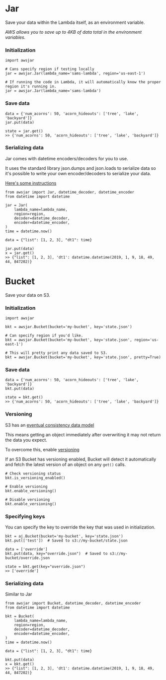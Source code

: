 # Jar
Save your data within the Lambda itself, as an environment variable.

*AWS allows you to save up to 4KB of data total in the environment variables.*

### Initialization
```
import awsjar

# Cans specify region if testing locally
jar = awsjar.Jar(lambda_name='sams-lambda', region='us-east-1')

# If running the code in Lambda, it will automatically know the proper region it's running in. 
jar = awsjar.Jar(lambda_name='sams-lambda')
```

### Save data
```
data = {'num_acorns': 50, 'acorn_hideouts': ['tree', 'lake', 'backyard']}
jar.put(data)

state = jar.get()
>> {'num_acorns': 50, 'acorn_hideouts': ['tree', 'lake', 'backyard']}
```

### Serializing data
Jar comes with datetime encoders/decoders for you to use.

It uses the standard library json.dumps and json.loads to serialize data so it's possible to write your own encoder/decoders to serialize your data.

[Here's some instructions](https://www.google.com/search?client=firefox-b-1-ab&ei=FrI2XIe9M-Xk9APIzJbwCw&q=python+json+serialize+data&oq=python+json+serialize+data&gs_l=psy-ab.3..0i22i30l2.51201.51646..51753...0.0..0.183.542.3j2......0....1..gws-wiz.......0i71j0i67j0.5HjqPa8O5YE) 
```
from awsjar import Jar, datetime_decoder, datetime_encoder
from datetime import datetime

jar = Jar(
    lambda_name=lambda_name,
    region=region,
    decoder=datetime_decoder,
    encoder=datetime_encoder,
)
time = datetime.now()

data = {"list": [1, 2, 3], "dt1": time}

jar.put(data)
x = jar.get()
>> {"list": [1, 2, 3], 'dt1': datetime.datetime(2019, 1, 9, 18, 49, 44, 847202)}
```

# Bucket
Save your data on S3.

### Initialization
```
import awsjar

bkt = awsjar.Bucket(bucket='my-bucket', key='state.json')

# Can specify region if you'd like.
bkt = awsjar.Bucket(bucket='my-bucket', key='state.json', region='us-east-1')

# This will pretty print any data saved to S3.
bkt = awsjar.Bucket(bucket='my-bucket', key='state.json', pretty=True)
```

### Save data
```
data = {'num_acorns': 50, 'acorn_hideouts': ['tree', 'lake', 'backyard']}
bkt.put(data)

state = bkt.get()
>> {'num_acorns': 50, 'acorn_hideouts': ['tree', 'lake', 'backyard']}
```

### Versioning
S3 has an [eventual consistency data model](https://docs.aws.amazon.com/AmazonS3/latest/dev/Introduction.html#ConsistencyModel)

This means getting an object immediately after overwriting it may not return the data you expect.

To overcome this, enable [versioning](https://docs.aws.amazon.com/AmazonS3/latest/dev/ObjectVersioning.html)

If an S3 Bucket has versioning enabled, Bucket will detect it automatically and fetch the latest version of an object on any `get()` calls.

```
# Check versioning status
bkt.is_versioning_enabled()

# Enable versioning
bkt.enable_versioning()

# Disable versioning
bkt.enable_versioning()
```

### Specifying keys
You can specify the key to override the key that was used in initialization.
```
bkt = aj.Bucket(bucket='my-bucket', key='state.json')
bkt.put(['test'])  # Saved to s3://my-bucket/state.json

data = ['override']
bkt.put(data, key="override.json")  # Saved to s3://my-bucket/override.json

state = bkt.get(key="override.json")
>> ['override']
```

### Serializing data
Similar to Jar
```
from awsjar import Bucket, datetime_decoder, datetime_encoder
from datetime import datetime

bkt = Bucket(
    lambda_name=lambda_name,
    region=region,
    decoder=datetime_decoder,
    encoder=datetime_encoder,
)
time = datetime.now()

data = {"list": [1, 2, 3], "dt1": time}

bkt.put(data)
x = bkt.get()
>> {"list": [1, 2, 3], 'dt1': datetime.datetime(2019, 1, 9, 18, 49, 44, 847202)}
```
